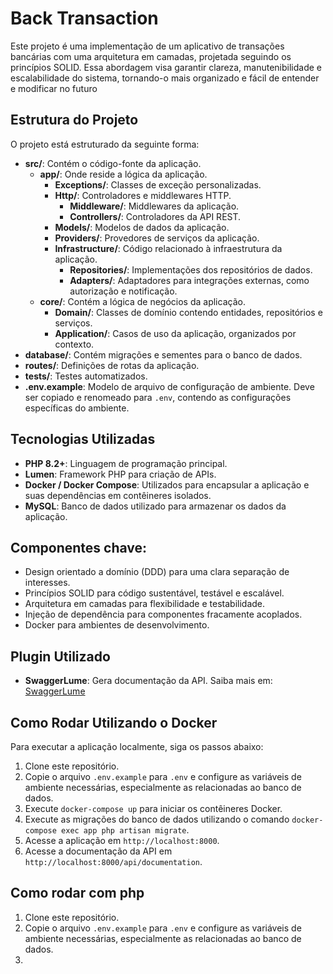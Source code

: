 # Back Transaction

Este projeto é uma implementação de um aplicativo de transações bancárias com uma arquitetura em camadas, projetada seguindo os princípios SOLID. Essa abordagem visa garantir clareza, manutenibilidade e escalabilidade do sistema, tornando-o mais organizado e fácil de entender e modificar no futuro


## Estrutura do Projeto

O projeto está estruturado da seguinte forma:

- **src/**: Contém o código-fonte da aplicação.
    - **app/**: Onde reside a lógica da aplicação.
        - **Exceptions/**: Classes de exceção personalizadas.
        - **Http/**: Controladores e middlewares HTTP.
            - **Middleware/**: Middlewares da aplicação.
            - **Controllers/**: Controladores da API REST.
        - **Models/**: Modelos de dados da aplicação.
        - **Providers/**: Provedores de serviços da aplicação.
        - **Infrastructure/**: Código relacionado à infraestrutura da aplicação.
            - **Repositories/**: Implementações dos repositórios de dados.
            - **Adapters/**: Adaptadores para integrações externas, como autorização e notificação.
    - **core/**: Contém a lógica de negócios da aplicação.
        - **Domain/**: Classes de domínio contendo entidades, repositórios e serviços.
        - **Application/**: Casos de uso da aplicação, organizados por contexto.
- **database/**: Contém migrações e sementes para o banco de dados.
- **routes/**: Definições de rotas da aplicação.
- **tests/**: Testes automatizados.
- **.env.example**: Modelo de arquivo de configuração de ambiente. Deve ser copiado e renomeado para `.env`, contendo as configurações específicas do ambiente.

## Tecnologias Utilizadas

- **PHP 8.2+**: Linguagem de programação principal.
- **Lumen**: Framework PHP para criação de APIs.
- **Docker / Docker Compose**: Utilizados para encapsular a aplicação e suas dependências em contêineres isolados.
- **MySQL**: Banco de dados utilizado para armazenar os dados da aplicação.

## Componentes chave:

- Design orientado a domínio (DDD) para uma clara separação de interesses.
- Princípios SOLID para código sustentável, testável e escalável.
- Arquitetura em camadas para flexibilidade e testabilidade.
- Injeção de dependência para componentes fracamente acoplados.
- Docker para ambientes de desenvolvimento.

## Plugin Utilizado

- **SwaggerLume**: Gera documentação da API. Saiba mais em: [SwaggerLume](https://github.com/DarkaOnLine/SwaggerLume)

## Como Rodar Utilizando o Docker

Para executar a aplicação localmente, siga os passos abaixo:

1. Clone este repositório.
2. Copie o arquivo `.env.example` para `.env` e configure as variáveis de ambiente necessárias, especialmente as relacionadas ao banco de dados.
3. Execute `docker-compose up` para iniciar os contêineres Docker.
4. Execute as migrações do banco de dados utilizando o comando `docker-compose exec app php artisan migrate`.
5. Acesse a aplicação em `http://localhost:8000`.
6. Acesse a documentação da API em `http://localhost:8000/api/documentation`.

## Como rodar com php
1. Clone este repositório.
2. Copie o arquivo `.env.example` para `.env` e configure as variáveis de ambiente necessárias, especialmente as relacionadas ao banco de dados.
3. 